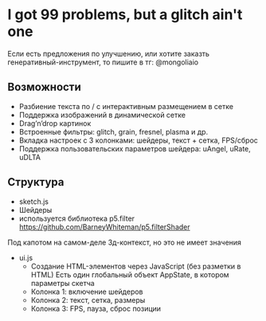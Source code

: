 # I got 99 problems, but a glitch ain't one

Если есть предложения по улучшению, или хотите заказть генеративный-инструмент, то пишите в тг: @mongoliaio

## Возможности

- Разбиение текста по / с интерактивным размещением в сетке
- Поддержка изображений в динамической сетке
- Drag’n’drop картинок
- Встроенные фильтры: glitch, grain, fresnel, plasma и др.
- Вкладка настроек с 3 колонками: шейдеры, текст + сетка, FPS/сброс
- Поддержка пользовательских параметров шейдера: uAngel, uRate, uDLTA

## Структура

- sketch.js
- Шейдеры
- используется библиотека p5.filter
  https://github.com/BarneyWhiteman/p5.filterShader

Под капотом на самом-деле 3д-контекст, но это не имеет значения

- ui.js
  - Создание HTML-элементов через JavaScript (без разметки в HTML)
    Есть один глобальный объект AppState, в котором параметры скетча
  - Колонка 1: включение шейдеров
  - Колонка 2: текст, сетка, размеры
  - Колонка 3: FPS, пауза, сброс позиции
